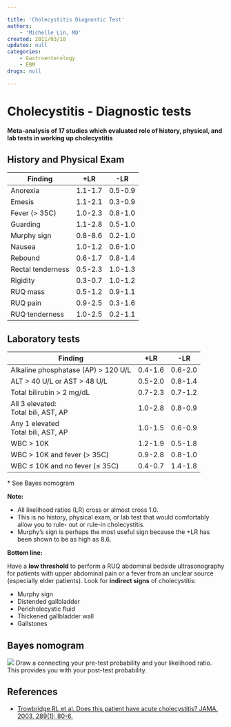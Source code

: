 ```yaml
---

title: 'Cholecystitis Diagnostic Test'
authors:
    - 'Michelle Lin, MD'
created: 2011/03/18
updates: null
categories:
    - Gastroenterology
    - EBM
drugs: null

---
```




# Cholecystitis - Diagnostic tests

**Meta-analysis of 17 studies which evaluated role of history, physical, and lab tests in working up cholecystitis**


## History and Physical Exam

| **Finding** | **+LR** | **-LR** |
|-------------|----------|----------|
| Anorexia | 1.1-1.7 | 0.5-0.9 |
| Emesis | 1.1-2.1 | 0.3-0.9 |
| Fever (&gt; 35C) | 1.0-2.3 | 0.8-1.0 |
| Guarding | 1.1-2.8 | 0.5-1.0 |
| Murphy sign | 0.8-8.6 | 0.2-1.0 |
| Nausea | 1.0-1.2 | 0.6-1.0 |
| Rebound | 0.6-1.7 | 0.8-1.4 |
| Rectal tenderness | 0.5-2.3 | 1.0-1.3 |
| Rigidity | 0.3-0.7 | 1.0-1.2 |
| RUQ mass | 0.5-1.2 | 0.9-1.1 |
| RUQ pain | 0.9-2.5 | 0.3-1.6 |
| RUQ tenderness | 1.0-2.5 | 0.2-1.1 |


## Laboratory tests

| **Finding** | **+LR** | **-LR** |
|-------------|----------|----------|
| Alkaline phosphatase (AP) &gt; 120 U/L | 0.4-1.6 | 0.6-2.0 |
| ALT &gt; 40 U/L or AST &gt; 48 U/L | 0.5-2.0 | 0.8-1.4 |
| Total bilirubin &gt; 2 mg/dL | 0.7-2.3 | 0.7-1.2 |
| All 3 elevated:<br>Total bili, AST, AP | 1.0-2.8 | 0.8-0.9 |
| Any 1 elevated <br>Total bili, AST, AP | 1.0-1.5 | 0.6-0.9 |
| WBC &gt; 10K | 1.2-1.9 | 0.5-1.8 |
| WBC &gt; 10K and fever (&gt; 35C) | 0.9-2.8 | 0.8-1.0 |
| WBC ≤ 10K and no fever (≤ 35C) | 0.4-0.7 | 1.4-1.8 |

\* See Bayes nomogram

**Note:**

-   All likelihood ratios (LR) cross or almost cross 1.0.
-   This is no history, physical exam, or lab test that would comfortably allow you to rule- out or rule-in cholecystitis.
-   Murphy’s sign is perhaps the most useful sign because the +LR has been shown to be as high as 8.6.

**Bottom line:**

Have a **low threshold** to perform a RUQ abdominal bedside ultrasonography for patients with upper abdominal pain or a fever from an unclear source (especially elder patients). Look for **indirect signs** of cholecystitis:

-   Murphy sign
-   Distended gallbladder
-   Pericholecystic fluid
-   Thickened gallbladder wall 
-   Gallstones

## Bayes nomogram

![](https://d2p53dh3qxfm0x.cloudfront.net/uploads/img/1jx/5/m/4566fc2b-9632-5f5e-ac3e-13a5e4d4ff00/640.png)
Draw a connecting your pre-test probability and your likelihood ratio. This provides you with your post-test probability.

## References

-   [Trowbridge RL et al. Does this patient have acute cholecystitis? JAMA. 2003, 289(1): 80-6.](https://www.ncbi.nlm.nih.gov/pubmed/?term=12503981)
